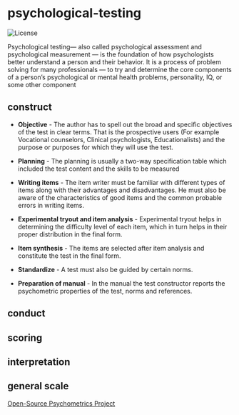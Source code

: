 # psychological-testing

![License](https://img.shields.io/badge/license-APACHE-blue.svg)

Psychological testing— also called psychological assessment and psychological measurement — is the foundation of how psychologists better understand a person and their behavior. It is a process of problem solving for many professionals — to try and determine the core components of a person’s psychological or mental health problems, personality, IQ, or some other component

## construct

* **Objective** - The author has to spell out the broad and specific objectives of the test in clear terms. That is the prospective users (For example Vocational counselors, Clinical psychologists, Educationalists) and the purpose or purposes for which they will use the test.
 
* **Planning** - The planning is usually a two-way specification table which included the test content and the skills to be measured

* **Writing items** - The item writer must be familiar with different types of items along with their advantages and disadvantages. He must also be aware of the characteristics of good items and the common probable errors in writing items.

* **Experimental tryout and item analysis** - Experimental tryout helps in determining the difficulty level of each item, which in turn helps in their proper distribution in the final form.

* **Item synthesis** -  The items are selected after item analysis and constitute the test in the final form.

* **Standardize** -  A test must also be guided by certain norms.

* **Preparation of manual** -  In the manual the test constructor reports the psychometric properties of the test, norms and references.

## conduct

## scoring

## interpretation

## general scale

[Open-Source Psychometrics Project](https://openpsychometrics.org/)


